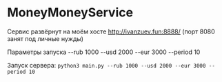 # MoneyMoneyService

Сервис развёрнут на моём хосте http://ivanzuev.fun:8888/ (порт 8080 занят под личные нужды) 

Параметры запуска --rub 1000 --usd 2000 --eur 3000 --period 10

Запуск сервера: `python3 main.py --rub 1000 --usd 2000 --eur 3000 --period 10`
